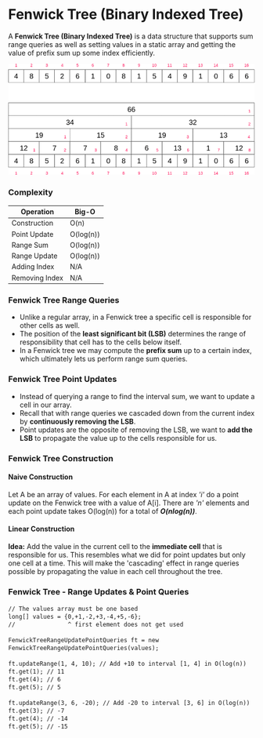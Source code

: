 # Fenwick Tree (Binary Indexed Tree)
A **Fenwick Tree (Binary Indexed Tree)** is a data structure that supports sum range queries as well as setting values in a static array and getting the value of prefix sum up some index efficiently.

<img src="../../../../../resources/images/fenwick-tree.gif" alt="fenwick-tree">

### Complexity
| Operation      | Big-O     |
|----------------|-----------|
| Construction   | O(n)      |
| Point Update   | O(log(n)) |
| Range Sum      | O(log(n)) |
| Range Update   | O(log(n)) |
| Adding Index   | N/A       |
| Removing Index | N/A       |

### Fenwick Tree Range Queries
* Unlike a regular array, in a Fenwick tree a specific cell is responsible for other cells as well.
* The position of the **least significant bit (LSB)** determines the range of responsibility that cell has to the cells below itself.
* In a Fenwick tree we may compute the **prefix sum** up to a certain index, which ultimately lets us perform range sum queries.

### Fenwick Tree Point Updates
* Instead of querying a range to find the interval sum, we want to update a cell in our array.
* Recall that with range queries we cascaded down from the current index by **continuously removing the LSB**.
* Point updates are the opposite of removing the LSB, we want to **add the LSB** to propagate the value up to the cells responsible for us.

### Fenwick Tree Construction 
#### Naive Construction
Let A be an array of values. For each element in A at index _'i'_ do a point update on the Fenwick tree with a value of A[i]. There are _'n'_ elements and each point update takes O(log(n)) for a total of **_O(nlog(n))_**.  

#### Linear Construction
**Idea:** Add the value in the current cell to the **immediate cell** that is responsible for us. This resembles what we did for point updates but only one cell at a time.
This will make the 'cascading' effect in range queries possible by propagating the value in each cell throughout the tree.

### Fenwick Tree - Range Updates & Point Queries

```
// The values array must be one based
long[] values = {0,+1,-2,+3,-4,+5,-6};
//               ^ first element does not get used
  
FenwickTreeRangeUpdatePointQueries ft = new FenwickTreeRangeUpdatePointQueries(values);

ft.updateRange(1, 4, 10); // Add +10 to interval [1, 4] in O(log(n))
ft.get(1); // 11
ft.get(4); // 6
ft.get(5); // 5

ft.updateRange(3, 6, -20); // Add -20 to interval [3, 6] in O(log(n))
ft.get(3); // -7
ft.get(4); // -14
ft.get(5); // -15
```
